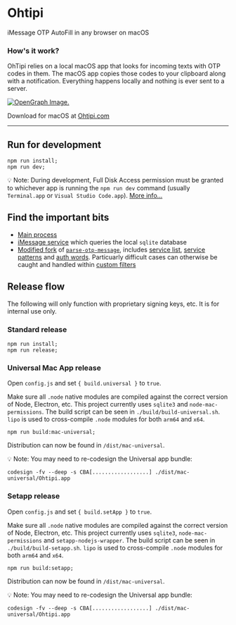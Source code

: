 
# Ohtipi

iMessage OTP AutoFill in any browser on macOS

### How's it work?

OhTipi relies on a local macOS app that looks for incoming texts with OTP codes in them. The macOS app copies those codes to your clipboard along with a notification. Everything happens locally and nothing is ever sent to a server.

[![OpenGraph Image.](https://sofriendly.s3.amazonaws.com/ohtipiopengraph.png "OpenGraph")](https://ohtipi.com/)

Download for macOS at [Ohtipi.com](https://ohtipi.com/)

***

## Run for development

```shell
npm run install;
npm run dev;
```

💡 Note: During development, Full Disk Access permission must be granted to whichever app is running the `npm run dev` command (usually `Terminal.app` or `Visual Studio Code.app`). [More info...](https://github.com/Yac-Team/ohtipi/issues/6)

## Find the important bits

* [Main process](https://github.com/Yac-Team/ohtipi/blob/main/src/index.js)
* [iMessage service](https://github.com/Yac-Team/ohtipi/tree/main/src/libs/imessage) which queries the local `sqlite` database
* [Modified fork](https://github.com/Yac-Team/ohtipi/tree/main/src/libs/parse-otp-message) of [`parse-otp-message`](https://github.com/transitive-bullshit/parse-otp-message), includes [service list](https://github.com/Yac-Team/ohtipi/blob/main/src/libs/parse-otp-message/lib/known-services.js), [service patterns](https://github.com/Yac-Team/ohtipi/blob/main/src/libs/parse-otp-message/lib/service-patterns.js) and [auth words](https://github.com/Yac-Team/ohtipi/blob/main/src/libs/parse-otp-message/lib/auth-words.js). Particuarly difficult cases can otherwise be caught and handled within [custom filters](https://github.com/Yac-Team/ohtipi/blob/main/src/libs/parse-otp-message/lib/custom-filters.js)

## Release flow

The following will only function with proprietary signing keys, etc. It is for internal use only.

### Standard release


```shell
npm run install;
npm run release;
```

### Universal Mac App release

Open `config.js` and set `{ build.universal }` to `true`.

Make sure all `.node` native modules are compiled against the correct version of Node, Electron, etc. This project currently uses `sqlite3` and `node-mac-permissions`. The build script can be seen in `./build/build-universal.sh`. `lipo` is used to cross-compile `.node` modules for both `arm64` and `x64`.

```shell
npm run build:mac-universal;
```

Distribution can now be found in `/dist/mac-universal`.

💡 Note: You may need to re-codesign the Universal app bundle:

```shell
codesign -fv --deep -s CBA[..................] ./dist/mac-universal/Ohtipi.app
```


### Setapp release

Open `config.js` and set `{ build.setApp }` to `true`.

Make sure all `.node` native modules are compiled against the correct version of Node, Electron, etc. This project currently uses `sqlite3`, `node-mac-permissions` and `setapp-nodejs-wrapper`. The build script can be seen in `./build/build-setapp.sh`. `lipo` is used to cross-compile `.node` modules for both `arm64` and `x64`.

```shell
npm run build:setapp;
```

Distribution can now be found in `/dist/mac-universal`.

💡 Note: You may need to re-codesign the Universal app bundle:

```shell
codesign -fv --deep -s CBA[..................] ./dist/mac-universal/Ohtipi.app
```
